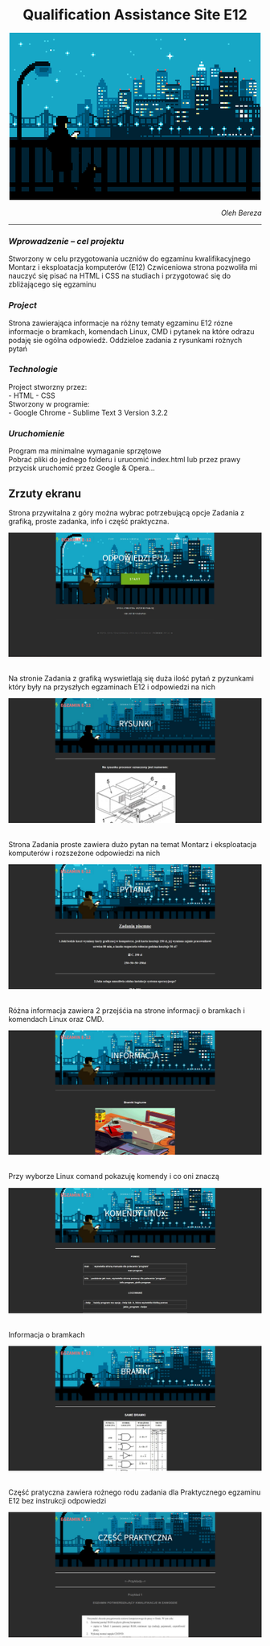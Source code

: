 <h1 align="center">
  <b>Qualification Assistance Site E12</b>
</h1>

<p align="center">
  <img src="https://github.com/OlehBereza/QualificationAssistanceSiteE12/blob/main/images/banner.jpg?raw=true" />
</p>

<i>
<p align="right">
  Oleh Bereza
</p>
</i>

<hr>
<h3>
  <i>
  Wprowadzenie – cel projektu
  </i>
</h3>
Stworzony w celu przygotowania uczniów do egzaminu kwalifikacyjnego Montarz i eksploatacja komputerów (E12)
Czwiceniowa strona pozwoliła mi nauczyć się pisać na HTML i CSS na studiach i przygotować się do zbliżającego się egzaminu
<br>

<h3>
  <i>
  Project
  </i>
</h3>
Strona zawierająca informacje na różny tematy egzaminu E12 rózne informacje o bramkach, komendach Linux, CMD i pytanek na które odrazu podaję sie ogólna odpowiedż. Oddzieloe zadania z rysunkami rożnych pytań

<br>

<h3>
  <i>
  Technologie
  </i>
</h3>
Project stworzny przez:
<br>
- HTML
- CSS
<br>
Stworzony w programie:
<br>
- Google Chrome
- Sublime Text 3 Version 3.2.2

<h3>
  <i>
  Uruchomienie
  </i>
</h3>
Program ma minimalne wymaganie sprzętowe<br>
Pobrać pliki do jednego folderu i urucomić index.html lub przez prawy przycisk uruchomić przez Google & Opera...

<h2>
  Zrzuty ekranu
</h2>
Strona przywitalna z góry można wybrac potrzebującą opcje Zadania z grafiką, proste zadanka, info i część praktyczna.

![alt tag](https://github.com/OlehBereza/QualificationAssistanceSiteE12/blob/main/screenSiteE12/Screenshot_1.jpg?raw=true)

<br>
Na stronie Zadania z grafiką wyswietlają się duża ilość pytań z pyzunkami który były na przyszłych egzaminach E12 i odpowiedzi na nich

![alt tag](https://github.com/OlehBereza/QualificationAssistanceSiteE12/blob/main/screenSiteE12/Screenshot_2.jpg?raw=true)

<br>
Strona Zadania proste zawiera dużo pytan na temat Montarz i eksploatacja komputerów i rozszeżone odpowiedzi na nich

![alt tag](https://github.com/OlehBereza/QualificationAssistanceSiteE12/blob/main/screenSiteE12/Screenshot_3.jpg?raw=true)

<br>
Różna informacja zawiera 2 przejśćia na strone informacji o bramkach i komendach Linux oraz CMD. 

![alt tag](https://github.com/OlehBereza/QualificationAssistanceSiteE12/blob/main/screenSiteE12/Screenshot_4.jpg?raw=true)

<br>
Przy wyborze Linux comand pokazuję komendy i co oni znaczą

![alt tag](https://github.com/OlehBereza/QualificationAssistanceSiteE12/blob/main/screenSiteE12/Screenshot_5.jpg?raw=true)

<br>
Informacja o bramkach

![alt tag](https://github.com/OlehBereza/QualificationAssistanceSiteE12/blob/main/screenSiteE12/Screenshot_6.jpg?raw=true)

<br>
Część pratyczna zawiera rożnego rodu zadania dla Praktycznego egzaminu E12 bez instrukcji odpowiedzi

![alt tag](https://github.com/OlehBereza/QualificationAssistanceSiteE12/blob/main/screenSiteE12/Screenshot_7.jpg?raw=true)
